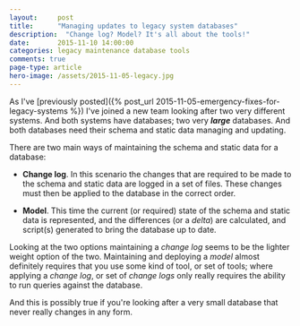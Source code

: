 ```yaml
---
layout: 	post
title:  	"Managing updates to legacy system databases"
description:  "Change log? Model? It's all about the tools!"
date:   	2015-11-10 14:00:00
categories: legacy maintenance database tools
comments: true
page-type: article
hero-image: /assets/2015-11-05-legacy.jpg
---
```


As I've [previously posted]({% post_url 2015-11-05-emergency-fixes-for-legacy-systems %}) I've joined a new team looking after two very different systems. And both systems have databases; two very **_large_** databases. And both databases need their schema and static data managing and updating.

There are two main ways of maintaining the schema and static data for a database:

* **Change log**. In this scenario the changes that are required to be made to the schema and static data are logged in a set of files. These changes must then be applied to the database in the correct order.

* **Model**. This time the current (or required) state of the schema and static data is represented, and the differences (or a _delta_) are calculated, and script(s) generated to bring the database up to date.

Looking at the two options maintaining a _change log_ seems to be the lighter weight option of the two. Maintaining and deploying a _model_ almost definitely requires that you use some kind of tool, or set of tools; where applying a _change log_, or set of _change logs_ only really requires the ability to run queries against the database.

And this is possibly true if you're looking after a very small database that never really changes in any form.

